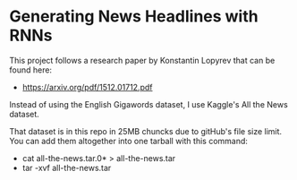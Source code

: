 # Generating News Headlines with RNNs

This project follows a research paper by Konstantin Lopyrev that can be found here: 
* https://arxiv.org/pdf/1512.01712.pdf

Instead of using the English Gigawords dataset, I use Kaggle's All the News dataset.

That dataset is in this repo in 25MB chuncks due to gitHub's file size limit.
You can add them altogether into one tarball with this command:
* cat all-the-news.tar.0* > all-the-news.tar
* tar -xvf all-the-news.tar

